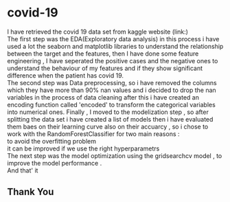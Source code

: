 # covid-19
I have retrieved the covid 19 data set from kaggle website (link:)<br/>
The first step was the EDA(Exploratory data analysis) in this process i have used a lot the seaborn and matplotlib libraries to understand the relationship between the target and the features, then I have done some feature engineering , I have seperated the positive cases and the negative ones to understand the behaviour of my features and if they show significant difference when the patient has covid 19.<br/>
The second step was Data preprocessing, so i have removed the columns which they have more than 90% nan values and i decided to drop the nan variables in the process of data cleaning after this i have created an encoding function called 'encoded' to transform the categorical variables into numerical ones.
Finally , I moved to the modelization step , so after splitting the data set i have created a list of models then i have evaluated them baes on their learning curve also on their accuarcy , so i chose to work with the RandomForestClassifier for two main reasons :<br/>
to avoid the overfitting problem<br/>
it can be improved if we use the right hyperparametrs <br/>
The next step was the model optimization using the gridsearchcv model , to improve the model performance .<br/>
And that' it <br/>
## Thank You 
